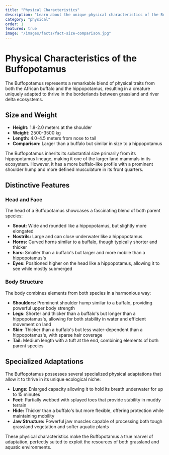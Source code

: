 ```yaml
---
title: "Physical Characteristics"
description: "Learn about the unique physical characteristics of the Buffopotamus, including size, weight, and distinctive features."
category: "physical"
order: 1
featured: true
image: "/images/facts/fact-size-comparison.jpg"
---
```


# Physical Characteristics of the Buffopotamus

The Buffopotamus represents a remarkable blend of physical traits from both the African buffalo and the hippopotamus, resulting in a creature uniquely adapted to thrive in the borderlands between grassland and river delta ecosystems.

## Size and Weight

- **Height:** 1.8-2.0 meters at the shoulder
- **Weight:** 2500-3500 kg
- **Length:** 4.0-4.5 meters from nose to tail
- **Comparison:** Larger than a buffalo but similar in size to a hippopotamus

The Buffopotamus inherits its substantial size primarily from its hippopotamus lineage, making it one of the larger land mammals in its ecosystem. However, it has a more buffalo-like profile with a prominent shoulder hump and more defined musculature in its front quarters.

## Distinctive Features

### Head and Face

The head of a Buffopotamus showcases a fascinating blend of both parent species:

- **Snout:** Wide and rounded like a hippopotamus, but slightly more elongated
- **Nostrils:** Large and can close underwater like a hippopotamus
- **Horns:** Curved horns similar to a buffalo, though typically shorter and thicker
- **Ears:** Smaller than a buffalo's but larger and more mobile than a hippopotamus's
- **Eyes:** Positioned higher on the head like a hippopotamus, allowing it to see while mostly submerged

### Body Structure

The body combines elements from both species in a harmonious way:

- **Shoulders:** Prominent shoulder hump similar to a buffalo, providing powerful upper body strength
- **Legs:** Shorter and thicker than a buffalo's but longer than a hippopotamus's, allowing for both stability in water and efficient movement on land
- **Skin:** Thicker than a buffalo's but less water-dependent than a hippopotamus's, with sparse hair coverage
- **Tail:** Medium length with a tuft at the end, combining elements of both parent species

## Specialized Adaptations

The Buffopotamus possesses several specialized physical adaptations that allow it to thrive in its unique ecological niche:

- **Lungs:** Enlarged capacity allowing it to hold its breath underwater for up to 15 minutes
- **Feet:** Partially webbed with splayed toes that provide stability in muddy terrain
- **Hide:** Thicker than a buffalo's but more flexible, offering protection while maintaining mobility
- **Jaw Structure:** Powerful jaw muscles capable of processing both tough grassland vegetation and softer aquatic plants

These physical characteristics make the Buffopotamus a true marvel of adaptation, perfectly suited to exploit the resources of both grassland and aquatic environments.
